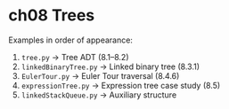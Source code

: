 # ch08 Trees

Examples in order of appearance:

1. `tree.py` → Tree ADT (8.1–8.2)  
2. `linkedBinaryTree.py` → Linked binary tree (8.3.1)  
3. `EulerTour.py` → Euler Tour traversal (8.4.6)  
4. `expressionTree.py` → Expression tree case study (8.5)  
5. `linkedStackQueue.py` → Auxiliary structure  
